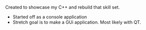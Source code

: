 Created to showcase my C++ and rebuild that skill set.
- Started off as a console application
- Stretch goal is to make a GUi application. Most likely with QT.